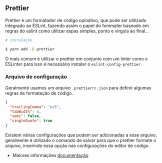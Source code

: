 ## Prettier

Prettier é um formatador de código opinativo, que pode ser utilizado integrado ao ESLint, fazendo assim o papel do fommater baseado em regras do eslint como utilizar aspas simples, ponto e virgula ao final...

```bash
# instalação

$ yarn add -D prettier

```

O mais comum é utilizar o prettier em conjunto com um linter como o ESLinter para isso é necessário instalar o `eslint-config-prettier`.

### Arquivo de configuração

Geralmente usamos um arquivo `.prettierrc.json` para definir algumas regras de formatação de código.

```JSON
{
  "trailingComma": "es5",
  "tabWidth": 4,
  "semi": false,
  "singleQuote": true
}
```

Existem várias configurações que podem ser adicionadas a esse arquivo, geralmente é utilizado o comando de salvar para que o prettier formate o arquivo, inserindo essa opção nas configurações do editor de código.

- Maiores informações [documentação](https://prettier.io/docs/en/index.html)